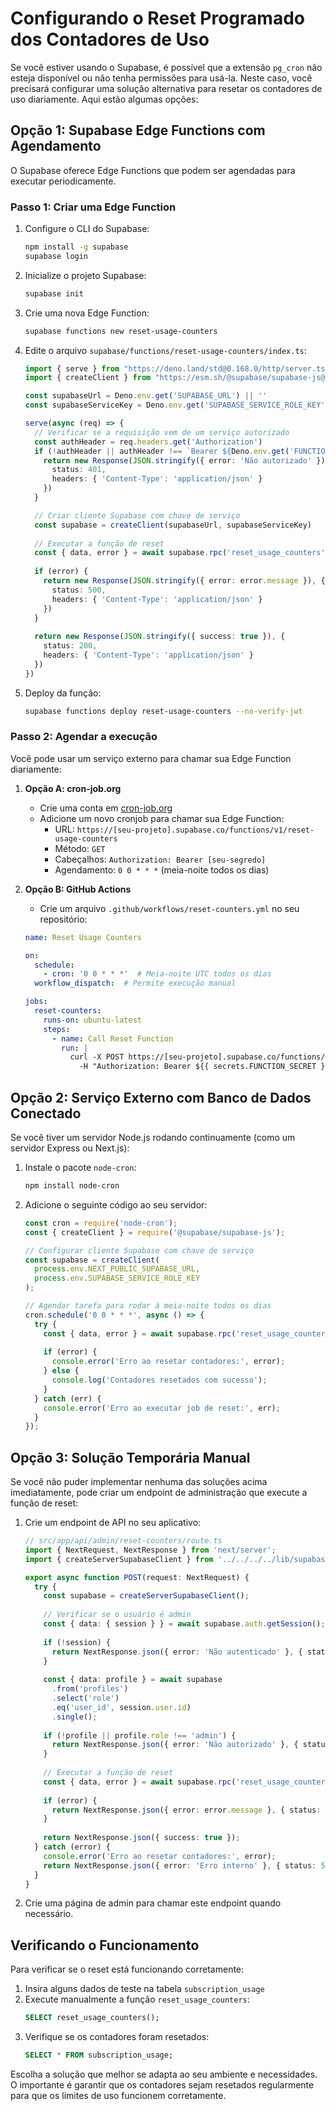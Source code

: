 # Configurando o Reset Programado dos Contadores de Uso

Se você estiver usando o Supabase, é possível que a extensão `pg_cron` não esteja disponível ou não tenha permissões para usá-la. Neste caso, você precisará configurar uma solução alternativa para resetar os contadores de uso diariamente. Aqui estão algumas opções:

## Opção 1: Supabase Edge Functions com Agendamento

O Supabase oferece Edge Functions que podem ser agendadas para executar periodicamente.

### Passo 1: Criar uma Edge Function

1. Configure o CLI do Supabase:
   ```bash
   npm install -g supabase
   supabase login
   ```

2. Inicialize o projeto Supabase:
   ```bash
   supabase init
   ```

3. Crie uma nova Edge Function:
   ```bash
   supabase functions new reset-usage-counters
   ```

4. Edite o arquivo `supabase/functions/reset-usage-counters/index.ts`:
   ```typescript
   import { serve } from "https://deno.land/std@0.168.0/http/server.ts"
   import { createClient } from "https://esm.sh/@supabase/supabase-js@2"

   const supabaseUrl = Deno.env.get('SUPABASE_URL') || ''
   const supabaseServiceKey = Deno.env.get('SUPABASE_SERVICE_ROLE_KEY') || ''

   serve(async (req) => {
     // Verificar se a requisição vem de um serviço autorizado
     const authHeader = req.headers.get('Authorization')
     if (!authHeader || authHeader !== `Bearer ${Deno.env.get('FUNCTION_SECRET')}`) {
       return new Response(JSON.stringify({ error: 'Não autorizado' }), { 
         status: 401,
         headers: { 'Content-Type': 'application/json' }
       })
     }

     // Criar cliente Supabase com chave de serviço
     const supabase = createClient(supabaseUrl, supabaseServiceKey)
     
     // Executar a função de reset
     const { data, error } = await supabase.rpc('reset_usage_counters')
     
     if (error) {
       return new Response(JSON.stringify({ error: error.message }), { 
         status: 500,
         headers: { 'Content-Type': 'application/json' }
       })
     }
     
     return new Response(JSON.stringify({ success: true }), { 
       status: 200,
       headers: { 'Content-Type': 'application/json' }
     })
   })
   ```

5. Deploy da função:
   ```bash
   supabase functions deploy reset-usage-counters --no-verify-jwt
   ```

### Passo 2: Agendar a execução

Você pode usar um serviço externo para chamar sua Edge Function diariamente:

1. **Opção A: cron-job.org**
   - Crie uma conta em [cron-job.org](https://cron-job.org)
   - Adicione um novo cronjob para chamar sua Edge Function:
     - URL: `https://[seu-projeto].supabase.co/functions/v1/reset-usage-counters`
     - Método: `GET`
     - Cabeçalhos: `Authorization: Bearer [seu-segredo]`
     - Agendamento: `0 0 * * *` (meia-noite todos os dias)

2. **Opção B: GitHub Actions**
   - Crie um arquivo `.github/workflows/reset-counters.yml` no seu repositório:
   ```yaml
   name: Reset Usage Counters

   on:
     schedule:
       - cron: '0 0 * * *'  # Meia-noite UTC todos os dias
     workflow_dispatch:  # Permite execução manual

   jobs:
     reset-counters:
       runs-on: ubuntu-latest
       steps:
         - name: Call Reset Function
           run: |
             curl -X POST https://[seu-projeto].supabase.co/functions/v1/reset-usage-counters \
               -H "Authorization: Bearer ${{ secrets.FUNCTION_SECRET }}"
   ```

## Opção 2: Serviço Externo com Banco de Dados Conectado

Se você tiver um servidor Node.js rodando continuamente (como um servidor Express ou Next.js):

1. Instale o pacote `node-cron`:
   ```bash
   npm install node-cron
   ```

2. Adicione o seguinte código ao seu servidor:
   ```javascript
   const cron = require('node-cron');
   const { createClient } = require('@supabase/supabase-js');

   // Configurar cliente Supabase com chave de serviço
   const supabase = createClient(
     process.env.NEXT_PUBLIC_SUPABASE_URL,
     process.env.SUPABASE_SERVICE_ROLE_KEY
   );

   // Agendar tarefa para rodar à meia-noite todos os dias
   cron.schedule('0 0 * * *', async () => {
     try {
       const { data, error } = await supabase.rpc('reset_usage_counters');
       
       if (error) {
         console.error('Erro ao resetar contadores:', error);
       } else {
         console.log('Contadores resetados com sucesso');
       }
     } catch (err) {
       console.error('Erro ao executar job de reset:', err);
     }
   });
   ```

## Opção 3: Solução Temporária Manual

Se você não puder implementar nenhuma das soluções acima imediatamente, pode criar um endpoint de administração que execute a função de reset:

1. Crie um endpoint de API no seu aplicativo:
   ```typescript
   // src/app/api/admin/reset-counters/route.ts
   import { NextRequest, NextResponse } from 'next/server';
   import { createServerSupabaseClient } from '../../../../lib/supabase-server';

   export async function POST(request: NextRequest) {
     try {
       const supabase = createServerSupabaseClient();
       
       // Verificar se o usuário é admin
       const { data: { session } } = await supabase.auth.getSession();
       
       if (!session) {
         return NextResponse.json({ error: 'Não autenticado' }, { status: 401 });
       }
       
       const { data: profile } = await supabase
         .from('profiles')
         .select('role')
         .eq('user_id', session.user.id)
         .single();
       
       if (!profile || profile.role !== 'admin') {
         return NextResponse.json({ error: 'Não autorizado' }, { status: 403 });
       }
       
       // Executar a função de reset
       const { data, error } = await supabase.rpc('reset_usage_counters');
       
       if (error) {
         return NextResponse.json({ error: error.message }, { status: 500 });
       }
       
       return NextResponse.json({ success: true });
     } catch (error) {
       console.error('Erro ao resetar contadores:', error);
       return NextResponse.json({ error: 'Erro interno' }, { status: 500 });
     }
   }
   ```

2. Crie uma página de admin para chamar este endpoint quando necessário.

## Verificando o Funcionamento

Para verificar se o reset está funcionando corretamente:

1. Insira alguns dados de teste na tabela `subscription_usage`
2. Execute manualmente a função `reset_usage_counters`:
   ```sql
   SELECT reset_usage_counters();
   ```
3. Verifique se os contadores foram resetados:
   ```sql
   SELECT * FROM subscription_usage;
   ```

Escolha a solução que melhor se adapta ao seu ambiente e necessidades. O importante é garantir que os contadores sejam resetados regularmente para que os limites de uso funcionem corretamente. 